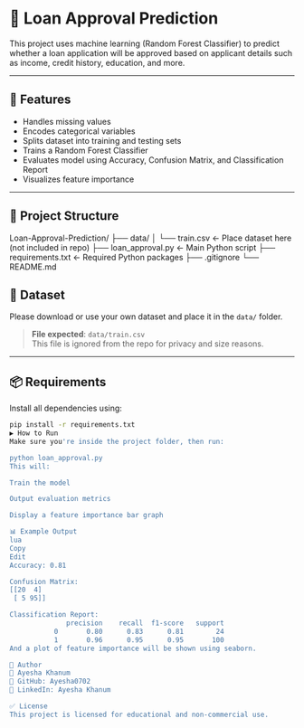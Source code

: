 # 🏦 Loan Approval Prediction

This project uses machine learning (Random Forest Classifier) to predict whether a loan application will be approved based on applicant details such as income, credit history, education, and more.

---

## 📌 Features

- Handles missing values
- Encodes categorical variables
- Splits dataset into training and testing sets
- Trains a Random Forest Classifier
- Evaluates model using Accuracy, Confusion Matrix, and Classification Report
- Visualizes feature importance

---

## 📁 Project Structure

Loan-Approval-Prediction/
├── data/
│ └── train.csv ← Place dataset here (not included in repo)
├── loan_approval.py ← Main Python script
├── requirements.txt ← Required Python packages
├── .gitignore
└── README.md

## 🧪 Dataset

Please download or use your own dataset and place it in the `data/` folder.

> **File expected**: `data/train.csv`  
> This file is ignored from the repo for privacy and size reasons.

---

## 📦 Requirements

Install all dependencies using:

```bash
pip install -r requirements.txt
▶️ How to Run
Make sure you're inside the project folder, then run:

python loan_approval.py
This will:

Train the model

Output evaluation metrics

Display a feature importance bar graph

📊 Example Output
lua
Copy
Edit
Accuracy: 0.81

Confusion Matrix:
[[20  4]
 [ 5 95]]

Classification Report:
              precision    recall  f1-score   support
           0       0.80      0.83      0.81        24
           1       0.96      0.95      0.95       100
And a plot of feature importance will be shown using seaborn.

📌 Author
👤 Ayesha Khanum
🔗 GitHub: Ayesha0702
🔗 LinkedIn: Ayesha Khanum

✅ License
This project is licensed for educational and non-commercial use.
